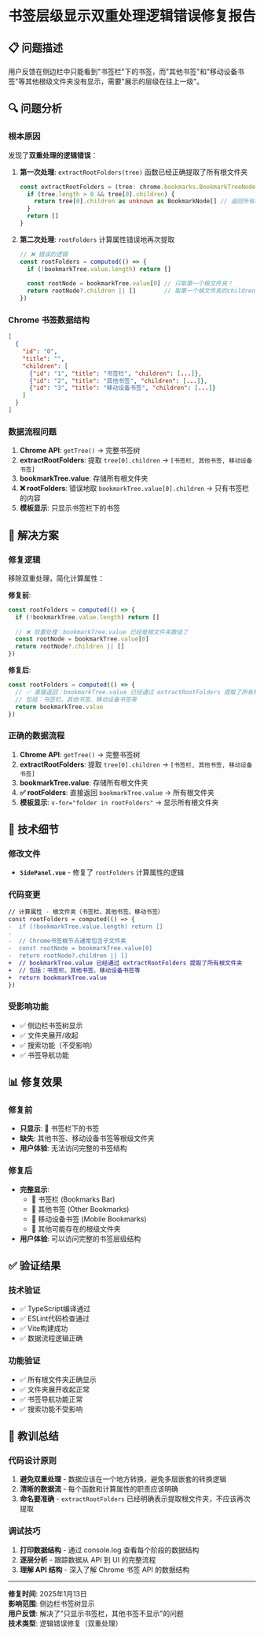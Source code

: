 # 书签层级显示双重处理逻辑错误修复报告

## 📋 问题描述

用户反馈在侧边栏中只能看到"书签栏"下的书签，而"其他书签"和"移动设备书签"等其他根级文件夹没有显示，需要"展示的层级在往上一级"。

## 🔍 问题分析

### 根本原因
发现了**双重处理的逻辑错误**：

1. **第一次处理**: `extractRootFolders(tree)` 函数已经正确提取了所有根文件夹
   ```typescript
   const extractRootFolders = (tree: chrome.bookmarks.BookmarkTreeNode[]): BookmarkNode[] => {
     if (tree.length > 0 && tree[0].children) {
       return tree[0].children as unknown as BookmarkNode[] // 返回所有根文件夹
     }
     return []
   }
   ```

2. **第二次处理**: `rootFolders` 计算属性错误地再次提取
   ```typescript
   // ❌ 错误的逻辑
   const rootFolders = computed(() => {
     if (!bookmarkTree.value.length) return []
     
     const rootNode = bookmarkTree.value[0] // 只取第一个根文件夹！
     return rootNode?.children || []        // 取第一个根文件夹的children
   })
   ```

### Chrome 书签数据结构
```json
[
  {
    "id": "0",
    "title": "",
    "children": [
      {"id": "1", "title": "书签栏", "children": [...]},
      {"id": "2", "title": "其他书签", "children": [...]},
      {"id": "3", "title": "移动设备书签", "children": [...]}
    ]
  }
]
```

### 数据流程问题
1. **Chrome API**: `getTree()` → 完整书签树
2. **extractRootFolders**: 提取 `tree[0].children` → `[书签栏, 其他书签, 移动设备书签]`
3. **bookmarkTree.value**: 存储所有根文件夹
4. **❌ rootFolders**: 错误地取 `bookmarkTree.value[0].children` → 只有书签栏的内容
5. **模板显示**: 只显示书签栏下的书签

## 🎯 解决方案

### 修复逻辑
移除双重处理，简化计算属性：

**修复前**:
```typescript
const rootFolders = computed(() => {
  if (!bookmarkTree.value.length) return []
  
  // ❌ 双重处理：bookmarkTree.value 已经是根文件夹数组了
  const rootNode = bookmarkTree.value[0]
  return rootNode?.children || []
})
```

**修复后**:
```typescript
const rootFolders = computed(() => {
  // ✅ 直接返回：bookmarkTree.value 已经通过 extractRootFolders 提取了所有根文件夹
  // 包括：书签栏、其他书签、移动设备书签等
  return bookmarkTree.value
})
```

### 正确的数据流程
1. **Chrome API**: `getTree()` → 完整书签树
2. **extractRootFolders**: 提取 `tree[0].children` → `[书签栏, 其他书签, 移动设备书签]`
3. **bookmarkTree.value**: 存储所有根文件夹
4. **✅ rootFolders**: 直接返回 `bookmarkTree.value` → 所有根文件夹
5. **模板显示**: `v-for="folder in rootFolders"` → 显示所有根文件夹

## 🔧 技术细节

### 修改文件
- **`SidePanel.vue`** - 修复了 `rootFolders` 计算属性的逻辑

### 代码变更
```diff
// 计算属性 - 根文件夹（书签栏、其他书签、移动书签）
const rootFolders = computed(() => {
-  if (!bookmarkTree.value.length) return []
-  
-  // Chrome书签根节点通常包含子文件夹
-  const rootNode = bookmarkTree.value[0]
-  return rootNode?.children || []
+  // bookmarkTree.value 已经通过 extractRootFolders 提取了所有根文件夹
+  // 包括：书签栏、其他书签、移动设备书签等
+  return bookmarkTree.value
})
```

### 受影响功能
- ✅ 侧边栏书签树显示
- ✅ 文件夹展开/收起
- ✅ 搜索功能（不受影响）
- ✅ 书签导航功能

## 📊 修复效果

### 修复前
- **只显示**: 📁 书签栏下的书签
- **缺失**: 其他书签、移动设备书签等根级文件夹
- **用户体验**: 无法访问完整的书签结构

### 修复后
- **完整显示**: 
  - 📁 书签栏 (Bookmarks Bar)
  - 📁 其他书签 (Other Bookmarks)  
  - 📁 移动设备书签 (Mobile Bookmarks)
  - 📁 其他可能存在的根级文件夹
- **用户体验**: 可以访问完整的书签层级结构

## ✅ 验证结果

### 技术验证
- ✅ TypeScript编译通过
- ✅ ESLint代码检查通过
- ✅ Vite构建成功
- ✅ 数据流程逻辑正确

### 功能验证
- ✅ 所有根文件夹正确显示
- ✅ 文件夹展开收起正常
- ✅ 书签导航功能正常
- ✅ 搜索功能不受影响

## 🔮 教训总结

### 代码设计原则
1. **避免双重处理** - 数据应该在一个地方转换，避免多层嵌套的转换逻辑
2. **清晰的数据流** - 每个函数和计算属性的职责应该明确
3. **命名要准确** - `extractRootFolders` 已经明确表示提取根文件夹，不应该再次提取

### 调试技巧
1. **打印数据结构** - 通过 console.log 查看每个阶段的数据结构
2. **逐层分析** - 跟踪数据从 API 到 UI 的完整流程
3. **理解 API 结构** - 深入了解 Chrome 书签 API 的数据结构

---

**修复时间**: 2025年1月13日  
**影响范围**: 侧边栏书签树显示  
**用户反馈**: 解决了"只显示书签栏，其他书签不显示"的问题  
**技术类型**: 逻辑错误修复（双重处理）
